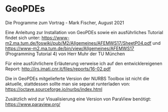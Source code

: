 # GeoPDEs
Die Programme zum Vortrag - Mark Fischer, August 2021

Eine Anleitung zur Installation von GeoPDEs sowie ein ausführliches Tutorial findet sich unter:
https://www-m2.ma.tum.de/foswiki/pub/M2/Allgemeines/AFEMWS17/SheetP04.pdf
und
https://www-m2.ma.tum.de/bin/view/Allgemeines/AFEMWS17 (Programming Tutorial 4)
von Herr Muhr der TU München

Für eine ausführlichere Erläuterung verweise ich auf den entwicklereigenen Report:
http://irs.imati.cnr.it/files/reports/16-02.pdf

Die in GeoPDEs mitgelieferte Version der NURBS Toolbox ist nicht die aktuelle, 
stattdessen sollte man sie separat runterladen von:
https://octave.sourceforge.io/nurbs/index.html

Zusätzlich wird zur Visualisierung eine Version von ParaView benötigt:
https://www.paraview.org/
